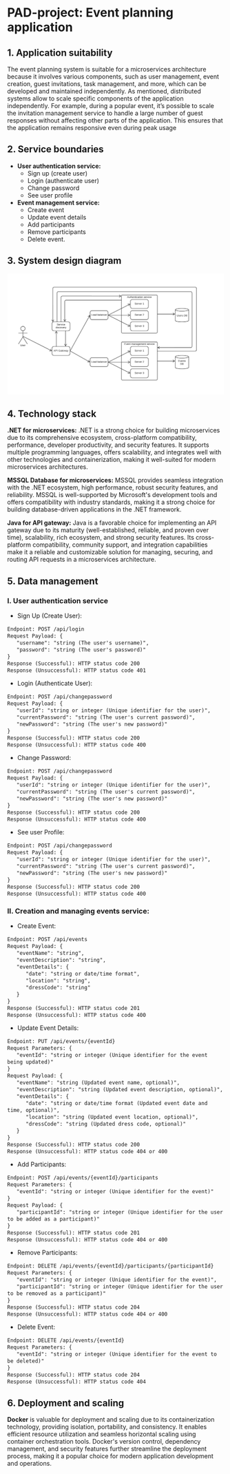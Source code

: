 # PAD-project: Event planning application

## 1. Application suitability
 The event planning system is suitable for a microservices architecture because it involves various components, such as user management, event creation, guest invitations, task management, and more, which can be developed and maintained independently. As mentioned, distributed systems allow to scale specific components of the application independently. For example, during a popular event, it’s possible to scale the invitation management service to handle a large number of guest responses without affecting other parts of the application. This ensures that the application remains responsive even during peak usage
 ## 2. Service boundaries
* **User authentication service:**
  * Sign up (create user)
  * Login (authenticate user) 
  * Change password
  * See user profile
* **Event management service:** 
  * Create event
  * Update event details
  * Add participants
  * Remove participants
  * Delete event.

## 3. System design diagram
![](systemDesign.png)

## 4. Technology stack

**.NET for microservices:** .NET is a strong choice for building microservices due to its comprehensive ecosystem, cross-platform compatibility, performance, developer productivity, and security features. It supports multiple programming languages, offers scalability, and integrates well with other technologies and containerization, making it well-suited for modern microservices architectures.

**MSSQL Database for microservices:** MSSQL provides seamless integration with the .NET ecosystem, high performance, robust security features, and reliability. MSSQL is well-supported by Microsoft's development tools and offers compatibility with industry standards, making it a strong choice for building database-driven applications in the .NET framework.

**Java for API gateway:** Java is a favorable choice for implementing an API gateway due to its maturity (well-established, reliable, and proven over time), scalability, rich ecosystem, and strong security features. Its cross-platform compatibility, community support, and integration capabilities make it a reliable and customizable solution for managing, securing, and routing API requests in a microservices architecture.

## 5. Data management
  ### I. User authentication service

* Sign Up (Create User):
```
Endpoint: POST /api/login
Request Payload: {
   "username": "string (The user's username)",
   "password": "string (The user's password)"
}
Response (Successful): HTTP status code 200
Response (Unsuccessful): HTTP status code 401
```
* Login (Authenticate User): 
```
Endpoint: POST /api/changepassword
Request Payload: {
   "userId": "string or integer (Unique identifier for the user)",
   "currentPassword": "string (The user's current password)",
   "newPassword": "string (The user's new password)"
}
Response (Successful): HTTP status code 200
Response (Unsuccessful): HTTP status code 400
```

* Change Password:
```
Endpoint: POST /api/changepassword
Request Payload: {
   "userId": "string or integer (Unique identifier for the user)",
   "currentPassword": "string (The user's current password)",
   "newPassword": "string (The user's new password)"
}
Response (Successful): HTTP status code 200
Response (Unsuccessful): HTTP status code 400
```

* See user Profile:
```
Endpoint: POST /api/changepassword
Request Payload: {
   "userId": "string or integer (Unique identifier for the user)",
   "currentPassword": "string (The user's current password)",
   "newPassword": "string (The user's new password)"
}
Response (Successful): HTTP status code 200
Response (Unsuccessful): HTTP status code 400
```

   ### II.	 Creation and managing events service:
* Create Event:
```
Endpoint: POST /api/events
Request Payload: {
   "eventName": "string",
   "eventDescription": "string",
   "eventDetails": {
      "date": "string or date/time format",
      "location": "string",
      "dressCode": "string"
   }
}
Response (Successful): HTTP status code 201
Response (Unsuccessful): HTTP status code 400
```

* Update Event Details:
```
Endpoint: PUT /api/events/{eventId}
Request Parameters: {
   "eventId": "string or integer (Unique identifier for the event being updated)"
}
Request Payload: {
   "eventName": "string (Updated event name, optional)",
   "eventDescription": "string (Updated event description, optional)",
   "eventDetails": {
      "date": "string or date/time format (Updated event date and time, optional)",
      "location": "string (Updated event location, optional)",
      "dressCode": "string (Updated dress code, optional)"
   }
}
Response (Successful): HTTP status code 200
Response (Unsuccessful): HTTP status code 404 or 400
```

* Add Participants:
```
Endpoint: POST /api/events/{eventId}/participants
Request Parameters: {
   "eventId": "string or integer (Unique identifier for the event)"
}
Request Payload: {
   "participantId": "string or integer (Unique identifier for the user to be added as a participant)"
}
Response (Successful): HTTP status code 201
Response (Unsuccessful): HTTP status code 404 or 400

```

* Remove Participants:
```
Endpoint: DELETE /api/events/{eventId}/participants/{participantId}
Request Parameters: {
   "eventId": "string or integer (Unique identifier for the event)",
   "participantId": "string or integer (Unique identifier for the user to be removed as a participant)"
}
Response (Successful): HTTP status code 204
Response (Unsuccessful): HTTP status code 404 or 400

```
* Delete Event:
```
Endpoint: DELETE /api/events/{eventId}
Request Parameters: {
   "eventId": "string or integer (Unique identifier for the event to be deleted)"
}
Response (Successful): HTTP status code 204
Response (Unsuccessful): HTTP status code 404
```

## 6. Deployment and scaling
**Docker** is valuable for deployment and scaling due to its containerization technology, providing isolation, portability, and consistency. It enables efficient resource utilization and seamless horizontal scaling using container orchestration tools. Docker's version control, dependency management, and security features further streamline the deployment process, making it a popular choice for modern application development and operations.